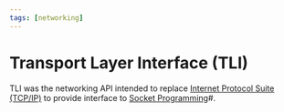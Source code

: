 ```yaml
---
tags: [networking]
---
```


# Transport Layer Interface (TLI)

TLI was the networking API intended to replace [Internet Protocol Suite (TCP/IP)](202206151238.md)
to provide interface to [Socket Programming](202202172152.md)#.
